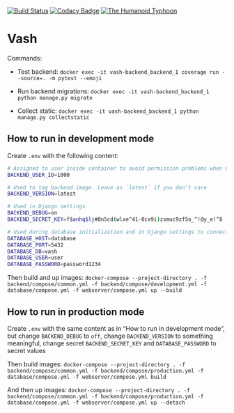 [![Build Status](https://circleci.com/gh/vsevolod-skripnik/vash-backend.svg?style=shield)](https://circleci.com/gh/vsevolod-skripnik/vash-backend)
[![Codacy Badge](https://api.codacy.com/project/badge/Grade/104083b6754649dfa1df343baffee257)](https://www.codacy.com/gh/vash-framework/vash-backend?utm_source=github.com&amp;utm_medium=referral&amp;utm_content=vash-framework/vash-backend&amp;utm_campaign=Badge_Grade)
[![The Humanoid Typhoon](https://img.shields.io/badge/wanted-%24%2460%2C000%2C000%2C000-red)](https://trigun.fandom.com/wiki/Vash_the_Stampede)


# Vash

Commands:

  - Test backend: `docker exec -it vash-backend_backend_1 coverage run --source=. -m pytest --emoji`

  - Run backend migrations: `docker exec -it vash-backend_backend_1 python manage.py migrate`

  - Collect static: `docker exec -it vash-backend_backend_1 python manage.py collectstatic`


## How to run in development mode

Create `.env` with the following content:

```sh
# Assigned to user inside container to avoid permission problems when mounting volumes. You can get your id by running `id -u`
BACKEND_USER_ID=1000

# Used to tag backend image. Leave as `latest` if you don’t care
BACKEND_VERSION=latest

# Used in Django settings
BACKEND_DEBUG=on
BACKEND_SECRET_KEY=f$anhq$lj#8n5cd(wlxe^41-0cx9i)zxmuc9zf5o_^!@y_e!^8

# Used during database initialization and in Django settings to connect to the database
DATABASE_HOST=database
DATABASE_PORT=5432
DATABASE_DB=vash
DATABASE_USER=user
DATABASE_PASSWORD=password1234
```

Then build and up images: `docker-compose --project-directory . -f backend/compose/common.yml -f backend/compose/development.yml -f database/compose.yml -f webserver/compose.yml up --build`


## How to run in production mode

Create `.env` with the same content as in “How to run in development mode”, but change `BACKEND_DEBUG` to `off`, change `BACKEND_VERSION` to something meaningful, change secret `BACKEND_SECRET_KEY` and `DATABASE_PASSWORD` to secret values

Then build images: `docker-compose --project-directory . -f backend/compose/common.yml -f backend/compose/production.yml -f database/compose.yml -f webserver/compose.yml build`

And then up images: `docker-compose --project-directory . -f backend/compose/common.yml -f backend/compose/production.yml -f database/compose.yml -f webserver/compose.yml up --detach`
